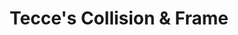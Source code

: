 ---
title: "Tecce's Collision & Frame"
url: /wakefield/tecces-collision-and-frame/
shop: car repair
---